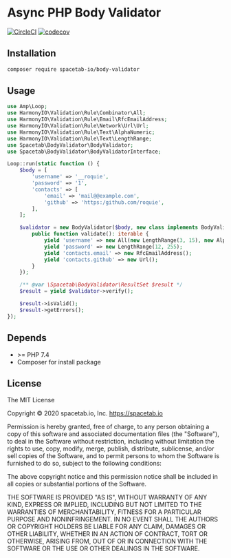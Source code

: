 Async PHP Body Validator 
========================

[![CircleCI](https://circleci.com/gh/spacetab-io/body-validator-php/tree/master.svg?style=svg)](https://circleci.com/gh/spacetab-io/body-validator-php/tree/master)
[![codecov](https://codecov.io/gh/spacetab-io/body-validator-php/branch/master/graph/badge.svg)](https://codecov.io/gh/spacetab-io/body-validator-php)

## Installation

```bash
composer require spacetab-io/body-validator
```

## Usage

```php
use Amp\Loop;
use HarmonyIO\Validation\Rule\Combinator\All;
use HarmonyIO\Validation\Rule\Email\RfcEmailAddress;
use HarmonyIO\Validation\Rule\Network\Url\Url;
use HarmonyIO\Validation\Rule\Text\AlphaNumeric;
use HarmonyIO\Validation\Rule\Text\LengthRange;
use Spacetab\BodyValidator\BodyValidator;
use Spacetab\BodyValidator\BodyValidatorInterface;

Loop::run(static function () {
    $body = [
        'username' => '__roquie',
        'password' => '1',
        'contacts' => [
            'email' => 'mail@@example.com',
            'github' => 'https:/github.com/roquie',
        ],
    ];

    $validator = new BodyValidator($body, new class implements BodyValidatorInterface {
        public function validate(): iterable {
            yield 'username' => new All(new LengthRange(3, 15), new AlphaNumeric());
            yield 'password' => new LengthRange(12, 255);
            yield 'contacts.email' => new RfcEmailAddress();
            yield 'contacts.github' => new Url();
        }
    });

    /** @var \Spacetab\BodyValidator\ResultSet $result */
    $result = yield $validator->verify();

    $result->isValid();
    $result->getErrors();
});
```

## Depends

* \>= PHP 7.4
* Composer for install package

## License

The MIT License

Copyright © 2020 spacetab.io, Inc. https://spacetab.io

Permission is hereby granted, free of charge, to any person obtaining a copy
of this software and associated documentation files (the "Software"), to deal
in the Software without restriction, including without limitation the rights
to use, copy, modify, merge, publish, distribute, sublicense, and/or sell
copies of the Software, and to permit persons to whom the Software is
furnished to do so, subject to the following conditions:

The above copyright notice and this permission notice shall be included in
all copies or substantial portions of the Software.

THE SOFTWARE IS PROVIDED "AS IS", WITHOUT WARRANTY OF ANY KIND, EXPRESS OR
IMPLIED, INCLUDING BUT NOT LIMITED TO THE WARRANTIES OF MERCHANTABILITY,
FITNESS FOR A PARTICULAR PURPOSE AND NONINFRINGEMENT. IN NO EVENT SHALL THE
AUTHORS OR COPYRIGHT HOLDERS BE LIABLE FOR ANY CLAIM, DAMAGES OR OTHER
LIABILITY, WHETHER IN AN ACTION OF CONTRACT, TORT OR OTHERWISE, ARISING FROM,
OUT OF OR IN CONNECTION WITH THE SOFTWARE OR THE USE OR OTHER DEALINGS IN
THE SOFTWARE.

